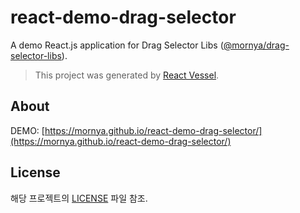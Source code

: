 # react-demo-drag-selector
A demo React.js application for Drag Selector Libs ([@mornya/drag-selector-libs](https://www.npmjs.com/package/@mornya/drag-selector-libs)).

> This project was generated by [React Vessel](https://www.npmjs.com/package/@mornya/react-vessel).

## About
DEMO: [https://mornya.github.io/react-demo-drag-selector/](https://mornya.github.io/react-demo-drag-selector/)

## License
해당 프로젝트의 [LICENSE](LICENSE) 파일 참조.

